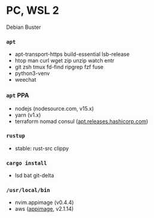 PC, WSL 2
========
Debian Buster

### `apt`
- apt-transport-https build-essential lsb-release
- htop man curl wget zip unzip watch entr
- git zsh tmux fd-find ripgrep fzf fuse
- python3-venv
- weechat

### `apt` PPA
- nodejs (nodesource.com, v15.x)
- yarn (v1.x)
- terraform nomad consul ([apt.releases.hashicorp.com](https://www.terraform.io/docs/cli/install/apt.html))

### `rustup`
- stable: rust-src clippy

### `cargo install`
- lsd bat git-delta

### `/usr/local/bin`
- nvim.appimage (v0.4.4)
- aws ([appimage](https://github.com/simnalamburt/awscliv2.appimage/), v2.1.14) 
